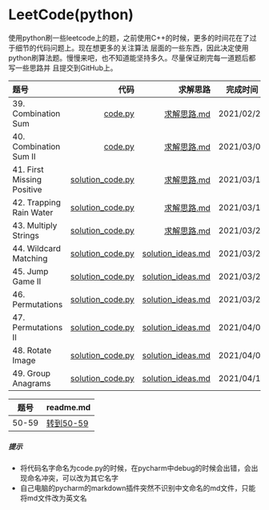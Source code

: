# LeetCode(python)
使用python刷一些leetcode上的题，之前使用C++的时候，更多的时间花在了过于细节的代码问题上。现在想更多的关注算法
层面的一些东西，因此决定使用 python刷算法题。慢慢来吧，也不知道能坚持多久。尽量保证刷完每一道题后都写一些思路并
且提交到GitHub上。  

|题号|代码|求解思路|完成时间|
|:---|---:|---:|:---:|
| 39. Combination Sum | [code.py](./39-CombinationSum/code.py) | [求解思路.md](./39-CombinationSum/求解思路.md) | 2021/02/28 |
| 40. Combination Sum II | [code.py](./40-CombinationSumII/code.py) | [求解思路.md](./40-CombinationSumII/求解思路.md) | 2021/03/07 |
| 41. First Missing Positive | [solution_code.py](./41-FirstMissingPositive/solution_code.py) | [求解思路.md](./41-FirstMissingPositive/求解思路.md) | 2021/03/11 |
| 42. Trapping Rain Water | [solution_code.py](./42-TrappingRainWater/solution_code.py) | [求解思路.md](./42-TrappingRainWater/求解思路.md) | 2021/03/18 |
| 43. Multiply Strings | [solution_code.py](./43-MultiplyStrings/solution_code.py) | [求解思路.md](./43-MultiplyStrings/求解思路.md) | 2021/03/24 |
| 44. Wildcard Matching | [solution_code.py](./44-WildcardMatching/solution_code.py) | [solution_ideas.md](./44-WildcardMatching/solution_ideas.md) | 2021/03/25 |
| 45. Jump Game II | [solution_code.py](./45-JumpGameII/solution_code.py) | [solution_ideas.md](./45-JumpGameII/solution_ideas.md) | 2021/03/26 |
| 46. Permutations | [solution_code.py](./46-Permutations/solution_code.py) | [solution_ideas.md](./46-Permutations/solution_ideas.md) | 2021/03/27 |
| 47. Permutations II | [solution_code.py](./47-PermutationsII/solution_code.py) | [solution_ideas.md](./47-PermutationsII/solution_ideas.md) | 2021/04/01 |
| 48. Rotate Image | [solution_code.py](./48-RotateImage/solution_code.py) | [solution_ideas.md](./48-RotateImage/solution_ideas.md) | 2021/04/01 |
| 49. Group Anagrams | [solution_code.py](./49-GroupAnagrams/solution_code.py) | [solution_ideas.md](./49-GroupAnagrams/solution_ideas.md) | 2021/04/10 |

|题号|readme.md|
|---|---|
|50-59|[转到50-59](./50-59/readme.md)

##### 提示
* 将代码名字命名为code.py的时候，在pycharm中debug的时候会出错，会出现命名冲突，可以改为其它名字
* 自己电脑的pycharm的markdown插件突然不识别中文命名的md文件，只能将md文件改为英文名